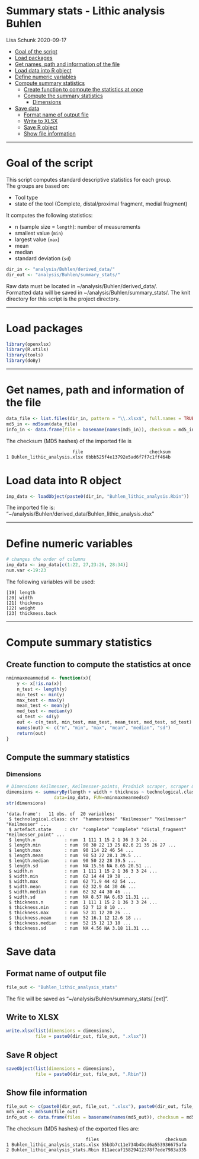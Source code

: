Summary stats - Lithic analysis Buhlen
================
Lisa Schunk
2020-09-17

  - [Goal of the script](#goal-of-the-script)
  - [Load packages](#load-packages)
  - [Get names, path and information of the
    file](#get-names-path-and-information-of-the-file)
  - [Load data into R object](#load-data-into-r-object)
  - [Define numeric variables](#define-numeric-variables)
  - [Compute summary statistics](#compute-summary-statistics)
      - [Create function to compute the statistics at
        once](#create-function-to-compute-the-statistics-at-once)
      - [Compute the summary
        statistics](#compute-the-summary-statistics)
          - [Dimensions](#dimensions)
  - [Save data](#save-data)
      - [Format name of output file](#format-name-of-output-file)
      - [Write to XLSX](#write-to-xlsx)
      - [Save R object](#save-r-object)
      - [Show file information](#show-file-information)

-----

# Goal of the script

This script computes standard descriptive statistics for each group.  
The groups are based on:

  - Tool type
  - state of the tool (Complete, distal/proximal fragment, medial
    fragment)

It computes the following statistics:

  - n (sample size = `length`): number of measurements  
  - smallest value (`min`)  
  - largest value (`max`)
  - mean  
  - median  
  - standard deviation (`sd`)

<!-- end list -->

``` r
dir_in <- "analysis/Buhlen/derived_data/"
dir_out <- "analysis/Buhlen/summary_stats/"
```

Raw data must be located in \~/analysis/Buhlen/derived\_data/.  
Formatted data will be saved in \~/analysis/Buhlen/summary\_stats/. The
knit directory for this script is the project directory.

-----

# Load packages

``` r
library(openxlsx)
library(R.utils)
library(tools)
library(doBy)
```

-----

# Get names, path and information of the file

``` r
data_file <- list.files(dir_in, pattern = "\\.xlsx$", full.names = TRUE)
md5_in <- md5sum(data_file)
info_in <- data.frame(file = basename(names(md5_in)), checksum = md5_in, row.names = NULL)
```

The checksum (MD5 hashes) of the imported file is

``` 
                         file                         checksum
1 Buhlen_lithic_analysis.xlsx 6bbb525f4e13792e5ad6f7f7c1ff464b
```

# Load data into R object

``` r
imp_data <- loadObject(paste0(dir_in, "Buhlen_lithic_analysis.Rbin"))
```

The imported file is:
“\~/analysis/Buhlen/derived\_data/Buhlen\_lithic\_analysis.xlsx”

-----

# Define numeric variables

``` r
# changes the order of columns 
imp_data <- imp_data[c(1:22, 27,23:26, 28:34)]
num.var <-19:23
```

The following variables will be used:

    [19] length
    [20] width
    [21] thickness
    [22] weight
    [23] thickness.back

-----

# Compute summary statistics

## Create function to compute the statistics at once

``` r
nminmaxmeanmedsd <- function(x){
    y <- x[!is.na(x)]
    n_test <- length(y)
    min_test <- min(y)
    max_test <- max(y)
    mean_test <- mean(y)
    med_test <- median(y)
    sd_test <- sd(y)
    out <- c(n_test, min_test, max_test, mean_test, med_test, sd_test)
    names(out) <- c("n", "min", "max", "mean", "median", "sd")
    return(out)
}
```

## Compute the summary statistics

### Dimensions

``` r
# Dimensions Keilmesser, Keilmesser-points, Pradnick scraper, scraper & Later sharpening spall 
dimensions <- summaryBy(length + width + thickness ~ technological.class + artefact.state,
                  data=imp_data, FUN=nminmaxmeanmedsd)
str(dimensions)
```

    'data.frame':   11 obs. of  20 variables:
     $ technological.class: chr  "hammerstone" "Keilmesser" "Keilmesser" "Keilmesser" ...
     $ artefact.state     : chr  "complete" "complete" "distal_fragment" "Keilmesser_point" ...
     $ length.n           : num  1 111 1 15 2 1 36 3 3 24 ...
     $ length.min         : num  90 30 22 13 25 82.6 21 35 26 27 ...
     $ length.max         : num  90 114 22 46 54 ...
     $ length.mean        : num  90 53 22 28.1 39.5 ...
     $ length.median      : num  90 50 22 28 39.5 ...
     $ length.sd          : num  NA 15.56 NA 8.65 20.51 ...
     $ width.n            : num  1 111 1 15 2 1 36 3 3 24 ...
     $ width.min          : num  62 14 44 19 38 ...
     $ width.max          : num  62 71.9 44 42 54 ...
     $ width.mean         : num  62 32.9 44 30 46 ...
     $ width.median       : num  62 32 44 30 46 ...
     $ width.sd           : num  NA 8.57 NA 6.63 11.31 ...
     $ thickness.n        : num  1 111 1 15 2 1 36 3 3 24 ...
     $ thickness.min      : num  52 7 12 8 10 ...
     $ thickness.max      : num  52 31 12 20 26 ...
     $ thickness.mean     : num  52 16.1 12 12.6 18 ...
     $ thickness.median   : num  52 15 12 13 18 ...
     $ thickness.sd       : num  NA 4.56 NA 3.18 11.31 ...

# Save data

## Format name of output file

``` r
file_out <- "Buhlen_lithic_analysis_stats"
```

The file will be saved as “\~/analysis/Buhlen/summary\_stats/.\[ext\]”.

## Write to XLSX

``` r
write.xlsx(list(dimensions = dimensions), 
           file = paste0(dir_out, file_out, ".xlsx"))
```

## Save R object

``` r
saveObject(list(dimensions = dimensions), 
           file = paste0(dir_out, file_out, ".Rbin"))
```

## Show file information

``` r
file_out <- c(paste0(dir_out, file_out, ".xlsx"), paste0(dir_out, file_out, ".Rbin"))
md5_out <- md5sum(file_out)
info_out <- data.frame(files = basename(names(md5_out)), checksum = md5_out, row.names = NULL)
```

The checksum (MD5 hashes) of the exported files are:

``` 
                              files                         checksum
1 Buhlen_lithic_analysis_stats.xlsx 55b3b7c11e734b4bcd6a553936675afa
2 Buhlen_lithic_analysis_stats.Rbin 811aecaf15829412378f7ede7983a335
```
